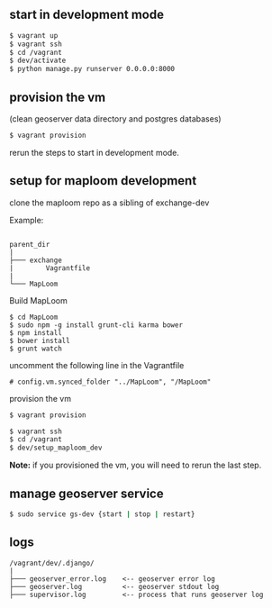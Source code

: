 ## start in development mode
```bash
$ vagrant up
$ vagrant ssh
$ cd /vagrant
$ dev/activate
$ python manage.py runserver 0.0.0.0:8000
```

## provision the vm
(clean geoserver data directory and postgres databases)

```bash
$ vagrant provision
```
rerun the steps to start in development mode.

## setup for maploom development

clone the maploom repo as a sibling of exchange-dev

Example:
```

parent_dir
|
├─── exchange
|        Vagrantfile
|
└─── MapLoom
```
Build MapLoom
```
$ cd MapLoom
$ sudo npm -g install grunt-cli karma bower
$ npm install
$ bower install
$ grunt watch
```

uncomment the following line in the Vagrantfile
```
# config.vm.synced_folder "../MapLoom", "/MapLoom"
```

provision the vm
```bash
$ vagrant provision
```

```bash
$ vagrant ssh
$ cd /vagrant
$ dev/setup_maploom_dev
```
__Note:__  if you provisioned the vm, you will need to rerun the last step.

## manage geoserver service

```bash
$ sudo service gs-dev {start | stop | restart}
```
## logs
```
/vagrant/dev/.django/
|
├─── geoserver_error.log    <-- geoserver error log
├─── geoserver.log          <-- geoserver stdout log
├─── supervisor.log         <-- process that runs geoserver log
```
